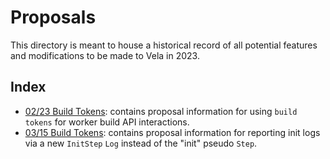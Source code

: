 # Proposals

This directory is meant to house a historical record of all potential features and modifications to be made to Vela in 2023.

## Index

* [02/23 Build Tokens](02-23_build-tokens.md): contains proposal information for using `build tokens` for worker build API interactions.
* [03/15 Build Tokens](03-15_init-step.md): contains proposal information for reporting init logs via a new `InitStep` `Log` instead of the "init" pseudo `Step`.